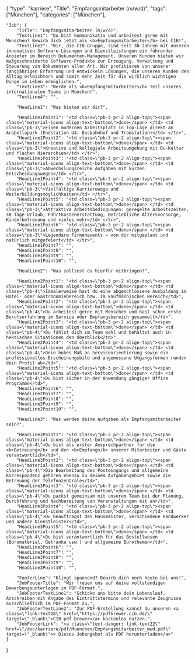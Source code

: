 {
    "type": "karriere",
    "Title": "Empfangsmitarbeiter (m/w/d)",
    "tags": ["München"],
    "categories": ["München"],

    "Job": {
        "Title": "Empfangsmitarbeiter (m/w/d)",
        "TextLine1": "Du bist kommunikativ und arbeitest gerne mit Menschen? Bewirb dich jetzt als <b>Empfangsmitarbeiter</b> bei CIB!",
        "TextLine2": "Wir, die CIB-Gruppe, sind seit 30 Jahren mit unseren innovativen Software-Lösungen und Dienstleistungen ein führender Anbieter im Bereich Dokumenten-Management. Unseren Kunden bieten wir maßgeschneiderte Software-Produkte zur Erzeugung, Verwaltung und Steuerung von Dokumenten aller Art. Wir profitieren von unserer langjährigen Erfahrung und entwickeln Lösungen, die unseren Kunden den Alltag erleichtern und somit mehr Zeit für die wirklich wichtigen Dinge im Leben ermöglichen.",
        "TextLine3": "Werde als <b>Empfangsmitarbeiter</b> Teil unseres internationalen Teams in München!",
        "TextLine4": "",

        "HeadLine1": "Was bieten wir dir?",

        "HeadLine1Point1": "<td class=\"pb-3 pr-2 align-top\"><span class=\"material-icons align-text-bottom\">done</span> </td> <td class=\"pb-3\">Einen modernen Arbeitsplatz in Top-Lage direkt am Arabellapark (Endstation U4, Busbahnhof und Tramstation)</td> </tr>",
        "HeadLine1Point2": "<td class=\"pb-3 pr-2 align-top\"><span class=\"material-icons align-text-bottom\">done</span> </td> <td class=\"pb-3\">Kreative und kollegiale Arbeitsumgebung mit Du-Kultur und flachen Hierarchien</td> </tr>",
        "HeadLine1Point3": "<td class=\"pb-3 pr-2 align-top\"><span class=\"material-icons align-text-bottom\">done</span> </td> <td class=\"pb-3\">Abwechslungsreiche Aufgaben mit kurzen Entscheidungswegen</td> </tr>",
        "HeadLine1Point4": "<td class=\"pb-3 pr-2 align-top\"><span class=\"material-icons align-text-bottom\">done</span> </td> <td class=\"pb-3\">Vielfältige Karrierewege und Weiterbildungsmöglichkeiten</td> </tr>",
        "HeadLine1Point5": "<td class=\"pb-3 pr-2 align-top\"><span class=\"material-icons align-text-bottom\">done</span> </td> <td class=\"pb-3\">Attraktive Arbeitsbedingungen: geregelte Arbeitszeiten, 30 Tage Urlaub, Fahrtkostenerstattung, Betriebliche Altersvorsorge, Kinderbetreuung und vieles mehr</td> </tr>",
        "HeadLine1Point6": "<td class=\"pb-3 pr-2 align-top\"><span class=\"material-icons align-text-bottom\">done</span> </td> <td class=\"pb-3\">Legendäre Firmenevents – von dir mitgeplant und natürlich mitgefeiert</td> </tr>",
        "HeadLine1Point7": "",
        "HeadLine1Point8": "",
        "HeadLine1Point9": "",
        "HeadLine1Point10": "",

        "HeadLine2": "Was solltest du hierfür mitbringen?",

        "HeadLine2Point1": "<td class=\"pb-3 pr-2 align-top\"><span class=\"material-icons align-text-bottom\">done</span> </td> <td class=\"pb-4\">Idealerweise hast du eine abgeschlossene Ausbildung im Hotel- oder Gastronomiebereich bzw. im kaufmännischen Bereich</td>",
        "HeadLine2Point2": "<td class=\"pb-3 pr-2 align-top\"><span class=\"material-icons align-text-bottom\">done</span> </td> <td class=\"pb-4\">Du arbeitest gerne mit Menschen und hast schon erste Berufserfahrung im Service oder Empfangsbereich gesammelt</td>",
        "HeadLine2Point3": "<td class=\"pb-3 pr-2 align-top\"><span class=\"material-icons align-text-bottom\">done</span> </td> <td class=\"pb-4\">Du fühlst dich im Team wohl und behältst auch in hektischen Situationen den Überblick</td>",
        "HeadLine2Point4": "<td class=\"pb-3 pr-2 align-top\"><span class=\"material-icons align-text-bottom\">done</span> </td> <td class=\"pb-4\">Dein hohes Maß an Serviceorientierung sowie ein professionelles Erscheinungsbild und angemessene Umgangsformen runden dein Profil ab</td>",
        "HeadLine2Point5": "<td class=\"pb-3 pr-2 align-top\"><span class=\"material-icons align-text-bottom\">done</span> </td> <td class=\"pb-4\">Du bist sicher in der Anwendung gängiger Office Programme</td>",
        "HeadLine2Point6": "",
        "HeadLine2Point7": "",
        "HeadLine2Point8": "",
        "HeadLine2Point9": "",
        "HeadLine2Point10": "",

        "HeadLine3": "Was werden deine Aufgaben als Empfangsmitarbeiter sein?",

        "HeadLine3Point1": "<td class=\"pb-3 pr-2 align-top\"><span class=\"material-icons align-text-bottom\">done</span> </td> <td class=\"pb-4\">Du bist als erster Ansprechpartner für die <b>Betreuung</b> und den <b>Empfang</b> unserer Mitarbeiter und Gäste verantwortlich</td>",
        "HeadLine3Point2": "<td class=\"pb-3 pr-2 align-top\"><span class=\"material-icons align-text-bottom\">done</span> </td> <td class=\"pb-4\">Die Bearbeitung des Posteingangs und allgemeine Korrespondenz gehören ebenso zu deinem Aufgabengebiet sowie die Betreuung der Telefonzentrale</td>",
        "HeadLine3Point3": "<td class=\"pb-3 pr-2 align-top\"><span class=\"material-icons align-text-bottom\">done</span> </td> <td class=\"pb-4\">Du packst gemeinsam mit unserem Team bei der Planung, Durchführung und Nachbereitung von Veranstaltungen mit an</td>",
        "HeadLine3Point4": "<td class=\"pb-3 pr-2 align-top\"><span class=\"material-icons align-text-bottom\">done</span> </td> <td class=\"pb-4\">Du beauftragst den Hausmeister, verschiedene Handwerker und andere Dienstleister</td>",
        "HeadLine3Point5": "<td class=\"pb-3 pr-2 align-top\"><span class=\"material-icons align-text-bottom\">done</span> </td> <td class=\"pb-4\">Du bist verantwortlich für das Bestellwesen (Büromaterial, Getränke usw.) und allgemeine Bürothemen</td>",
        "HeadLine3Point6": "",
        "HeadLine3Point7": "",
        "HeadLine3Point8": "",
        "HeadLine3Point9": "",
        "HeadLine3Point10": "",

        "FooterLine": "Klingt spannend? Bewirb dich noch heute bei uns!",
        "JobFooterTitle": "Wir freuen uns auf deine vollständigen Bewerbungsunterlagen im PDF-Format.",
        "JobFooterTextLine1": "Schicke uns bitte dein Lebenslauf, Anschreiben mit Angabe des Eintrittstermins und relevante Zeugnisse ausschließlich im PDF-Format zu.",
        "JobFooterTextLine2": "Zur PDF-Erstellung kannst du unseren <a class=\"link-text18\" href=\"https://pdfbrewer.cib.de/\" target=\"_blank\">CIB pdf brewer</a> kostenlos nutzen.",
        "JobFooterLink": "<a class=\"text-danger; link-text22\" href=\"/doc/karriere/pdf/Muenchen/Empfangsmitarbeiter_mwd.pdf\" target=\"_blank\">> Dieses Jobangebot als PDF herunterladen</a>"
    }

}

